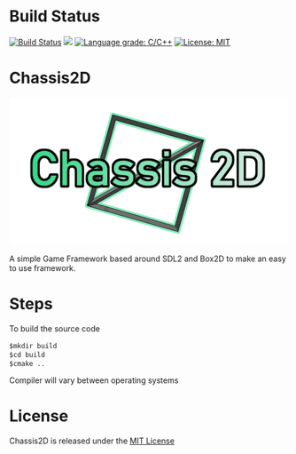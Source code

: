 # Build Status
[![Build Status](https://travis-ci.com/YamiOG/Chassis2D.svg?branch=master)](https://travis-ci.com/YamiOG/Chassis2D)
[![](https://img.shields.io/github/last-commit/YamiOG/Chassis2D.svg)](https://github.com/YamiOG/Chassis2D/commits/master)
[![Language grade: C/C++](https://img.shields.io/lgtm/grade/cpp/g/YamiOG/Chassis2D.svg?logo=lgtm&logoWidth=18)](https://lgtm.com/projects/g/YamiOG/Chassis2D/context:cpp)
[![License: MIT](https://img.shields.io/github/license/YamiOG/Chassis2D.svg)](https://opensource.org/licenses/MIT)

# Chassis2D
![Official logo](icon1.png "Official Logo")

A simple Game Framework based around SDL2 and Box2D to make an easy to use framework.

# Steps

To build the source code

    $mkdir build
    $cd build
    $cmake ..

Compiler will vary between operating systems

# License

Chassis2D is released under the [MIT License](https://opensource.org/licenses/MIT)

